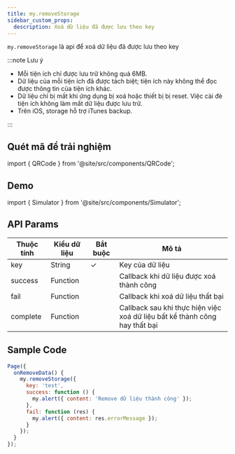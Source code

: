 ```yaml
---
title: my.removeStorage
sidebar_custom_props:
  description: Xoá dữ liệu đã được lưu theo key
---
```


`my.removeStorage` là api để xoá dữ liệu đã được lưu theo key

:::note Lưu ý

- Mỗi tiện ích chỉ được lưu trữ không quá 6MB.
- Dữ liệu của mỗi tiện ích đã được tách biệt; tiện ích này không thể đọc được thông tin của tiện ích khác.
- Dữ liệu chỉ bị mất khi ứng dụng bị xoá hoặc thiết bị bị reset. Việc cài đè tiện ích không làm mất dữ liệu được lưu trữ.
- Trên iOS, storage hỗ trợ iTunes backup.

:::

## Quét mã để trải nghiệm

import { QRCode } from '@site/src/components/QRCode';

<QRCode page="pages/api/storage/index" />

## Demo

import { Simulator } from '@site/src/components/Simulator';

<Simulator page="pages/api/storage/index" />

## API Params

| Thuộc tính | Kiểu dữ liệu | Bắt buộc | Mô tả                                                                      |
| ---------- | ------------ | -------- | -------------------------------------------------------------------------- |
| key        | String       | ✓        | Key của dữ liệu                                                            |
| success    | Function     |          | Callback khi dữ liệu được xoá thành công                                   |
| fail       | Function     |          | Callback khi xoá dữ liệu thất bại                                          |
| complete   | Function     |          | Callback sau khi thực hiện việc xoá dữ liệu bất kể thành công hay thất bại |

## Sample Code

```js title=index.js
Page({
  onRemoveData() {
    my.removeStorage({
      key: 'test',
      success: function () {
        my.alert({ content: 'Remove dữ liệu thành công' });
      },
      fail: function (res) {
        my.alert({ content: res.errorMessage });
      }
    });
  }
});
```
